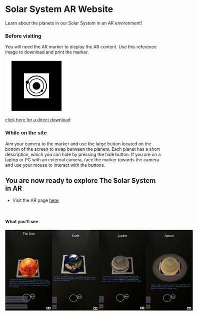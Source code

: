 # Solar System AR Website 

Learn about the planets in our Solar System in an AR environment! 

### Before visiting
You will need the AR marker to display the AR content. Use this reference image to download and print the marker.
<img src="website/assets/markers/pattern-marker.png" alt="marker" width="200" style="display:block;"/>
<a href="website/assets/markers/pattern-marker.png" download>click here for a direct download</a>

### While on the site 
Aim your camera to the marker and use the large button located on the bottom of the screen to swap between the planets. Each planet has a short description, which you can hide by pressing the hide button. If you are on a laptop or PC with an external camera, face the marker towards the camera and use your mouse to interact with the buttons.

## You are now ready to explore The Solar System in AR
- Visit the AR page [here](website/ar-index.html)

<br>

#### What you'll see 

<div style="display:flex;">
  <img src="website/assets/sun.JPG" alt="sun" width="150"/>
  <img src="website/assets/earth.JPG" alt="earth" width="150"/>
  <img src="website/assets/jupiter.JPG" alt="jupiter" width="150"/>
  <img src="website/assets/saturn.JPG" alt="saturn" width="150"/>
</div>

